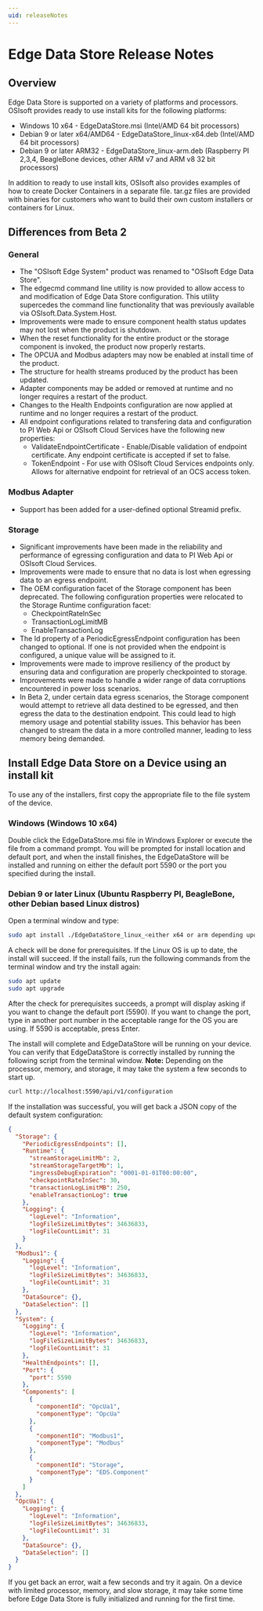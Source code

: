 ```yaml
---
uid: releaseNotes
---
```


# Edge Data Store Release Notes

## Overview

Edge Data Store is supported on a variety of platforms and processors. OSIsoft provides ready to use install kits for the following platforms:

* Windows 10 x64 - EdgeDataStore.msi (Intel/AMD 64 bit processors)
* Debian 9 or later x64/AMD64 - EdgeDataStore_linux-x64.deb (Intel/AMD 64 bit processors)
* Debian 9 or later ARM32 - EdgeDataStore_linux-arm.deb (Raspberry PI 2,3,4, BeagleBone devices, other ARM v7 and ARM v8 32 bit processors)

In addition to ready to use install kits, OSIsoft also provides examples of how to create Docker Containers in a separate file. tar.gz files are provided with binaries for customers who want to build their own custom installers or containers for Linux.

## Differences from Beta 2

### General

* The "OSIsoft Edge System" product was renamed to "OSIsoft Edge Data Store".
* The edgecmd command line utility is now provided to allow access to and modification of Edge Data Store configuration.  This utility supercedes the command line functionality that was previously available via OSIsoft.Data.System.Host.
* Improvements were made to ensure component health status updates may not lost when the product is shutdown.  
* When the reset functionality for the entire product or the storage component is invoked, the product now properly restarts.
* The OPCUA and Modbus adapters may now be enabled at install time of the product.
* The structure for health streams produced by the product has been updated.
* Adapter components may be added or removed at runtime and no longer requires a restart of the product.
* Changes to the Health Endpoints configuration are now applied at runtime and no longer requires a restart of the product.
* All endpoint configurations related to transfering data and configuration to PI Web Api or OSIsoft Cloud Services have the following new properties:
   * ValidateEndpointCertificate - Enable/Disable validation of endpoint certificate. Any endpoint certificate is accepted if set to false.
   * TokenEndpoint - For use with OSIsoft Cloud Services endpoints only.  Allows for alternative endpoint for retrieval of an OCS access token.

### Modbus Adapter

* Support has been added for a user-defined optional Streamid prefix.

### Storage

* Significant improvements have been made in the reliability and performance of egressing configuration and data to PI Web Api or OSIsoft Cloud Services.
* Improvements were made to ensure that no data is lost when egressing data to an egress endpoint.
* The OEM configuration facet of the Storage component has been deprecated.  The following configuration properties were relocated to the Storage Runtime configuration facet:
   * CheckpointRateInSec
   * TransactionLogLimitMB
   * EnableTransactionLog
* The Id property of a PeriodicEgressEndpoint configuration has been changed to optional.  If one is not provided when the endpoint is configured, a unique value will be assigned to it.
* Improvements were made to improve resiliency of the product by ensuring data and configuration are properly checkpointed to storage.
* Improvements were made to handle a wider range of data corruptions encountered in power loss scenarios.
* In Beta 2, under certain data egress scenarios, the Storage component would attempt to retrieve all data destined to be egressed, and then egress the data to the destination endpoint.  This could lead to high memory usage and potential stability issues.  This behavior has been changed to stream the data in a more controlled manner, leading to less memory being demanded.

## Install Edge Data Store on a Device using an install kit

To use any of the installers, first copy the appropriate file to the file system of the device.

### Windows (Windows 10 x64)

Double click the EdgeDataStore.msi file in Windows Explorer or execute the file from a command prompt. You will be prompted for install location and default port, and when the install finishes, the EdgeDataStore will be installed and running on either the default port 5590 or the port you specified during the install.

### Debian 9 or later Linux (Ubuntu  Raspberry PI, BeagleBone, other Debian based Linux distros)

Open a terminal window and type:

```bash
sudo apt install ./EdgeDataStore_linux_<either x64 or arm depending upon processor>.deb
```

A check will be done for prerequisites. If the Linux OS is up to date, the install will succeed. If the install fails, run the following commands from the terminal window and try the install again:

```bash
sudo apt update
sudo apt upgrade
```

After the check for prerequisites succeeds, a prompt will display asking if you want to change the default port (5590). If you want to change the port, type in another port number in the acceptable range for the OS you are using. If 5590 is acceptable, press Enter.

The install will complete and EdgeDataStore will be running on your device. You can verify that EdgeDataStore is correctly installed by running the following script from the terminal window. **Note:** Depending on the processor, memory, and storage, it may take the system a few seconds to start up.

```bash
curl http://localhost:5590/api/v1/configuration
```

If the installation was successful, you will get back a JSON copy of the default system configuration:

```json
{
  "Storage": {
    "PeriodicEgressEndpoints": [],
    "Runtime": {
      "streamStorageLimitMb": 2,
      "streamStorageTargetMb": 1,
      "ingressDebugExpiration": "0001-01-01T00:00:00",
      "checkpointRateInSec": 30,
      "transactionLogLimitMB": 250,
      "enableTransactionLog": true
    },
    "Logging": {
      "logLevel": "Information",
      "logFileSizeLimitBytes": 34636833,
      "logFileCountLimit": 31
    }
  },
  "Modbus1": {
    "Logging": {
      "logLevel": "Information",
      "logFileSizeLimitBytes": 34636833,
      "logFileCountLimit": 31
    },
    "DataSource": {},
    "DataSelection": []
  },
  "System": {
    "Logging": {
      "logLevel": "Information",
      "logFileSizeLimitBytes": 34636833,
      "logFileCountLimit": 31
    },
    "HealthEndpoints": [],
    "Port": {
      "port": 5590
    },
    "Components": [
      {
        "componentId": "OpcUa1",
        "componentType": "OpcUa"
      },
      {
        "componentId": "Modbus1",
        "componentType": "Modbus"
      },
      {
        "componentId": "Storage",
        "componentType": "EDS.Component"
      }
    ]
  },
  "OpcUa1": {
    "Logging": {
      "logLevel": "Information",
      "logFileSizeLimitBytes": 34636833,
      "logFileCountLimit": 31
    },
    "DataSource": {},
    "DataSelection": []
  }
}
```

If you get back an error, wait a few seconds and try it again. On a device with limited processor, memory, and slow storage, it may take some time before Edge Data Store is fully initialized and running for the first time.
